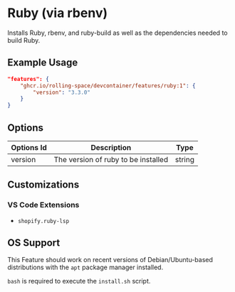 # Ruby (via rbenv)

Installs Ruby, rbenv, and ruby-build as well as the dependencies needed to build Ruby.

## Example Usage

```json
"features": {
    "ghcr.io/rolling-space/devcontainer/features/ruby:1": {
        "version": "3.3.0"
    }
}
```

## Options

| Options Id | Description | Type |
|-----|-----|-----|
| version | The version of ruby to be installed | string |

## Customizations

### VS Code Extensions

- `shopify.ruby-lsp`

## OS Support

This Feature should work on recent versions of Debian/Ubuntu-based distributions with the `apt` package manager installed.

`bash` is required to execute the `install.sh` script.
